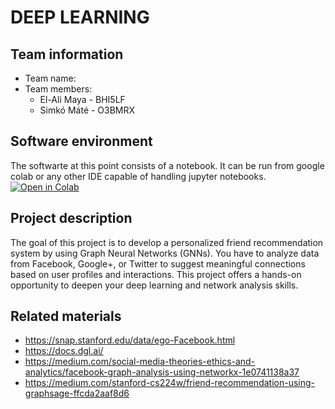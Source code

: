# DEEP LEARNING
## Team information

 - Team name:
 - Team members:
   - El-Ali Maya - BHI5LF
    - Simkó Máté - O3BMRX
  
## Software environment
 
The softwarte at this point consists of a notebook. It can be run from google colab or any other IDE capable of handling jupyter notebooks.
 [![Open in Colab](https://colab.research.google.com/assets/colab-badge.svg)](https://colab.research.google.com/github/smkmate/deeplearning-hf/blob/main/DL_HW_MileStone1.ipynb)

## Project description

The goal of this project is to develop a personalized friend recommendation system by using Graph Neural Networks (GNNs). You have to analyze data from Facebook, Google+, or Twitter to suggest meaningful connections based on user profiles and interactions. This project offers a hands-on opportunity to deepen your deep learning and network analysis skills. 

## Related materials

- https://snap.stanford.edu/data/ego-Facebook.html
- https://docs.dgl.ai/
- https://medium.com/social-media-theories-ethics-and-analytics/facebook-graph-analysis-using-networkx-1e0741138a37
- https://medium.com/stanford-cs224w/friend-recommendation-using-graphsage-ffcda2aaf8d6

